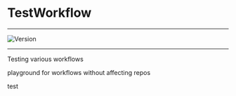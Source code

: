 # TestWorkflow

---


![Version](https://img.shields.io/badge/Version-2.0.46-brightgreen)


---

Testing various workflows

playground for workflows without affecting repos



test
